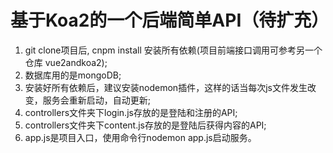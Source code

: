# 基于Koa2的一个后端简单API（待扩充）

1. git clone项目后, cnpm install 安装所有依赖(项目前端接口调用可参考另一个仓库 vue2andkoa2);
1. 数据库用的是mongoDB;
1. 安装好所有依赖后，建议安装nodemon插件，这样的话当每次js文件发生改变，服务会重新启动，自动更新;
1. controllers文件夹下login.js存放的是登陆和注册的API;
1. controllers文件夹下content.js存放的是登陆后获得内容的API;
1. app.js是项目入口，使用命令行nodemon app.js启动服务。